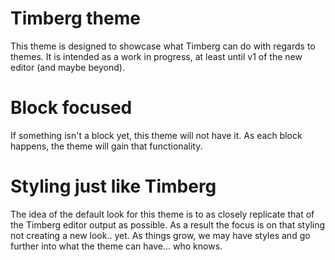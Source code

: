 # Timberg theme
This theme is designed to showcase what Timberg can do with regards to themes. It is intended as a work in progress, at least until v1 of the new editor (and maybe beyond).

# Block focused
If something isn't a block yet, this theme will not have it. As each block happens, the theme will gain that functionality.

# Styling just like Timberg
The idea of the default look for this theme is to as closely replicate that of the Timberg editor output as possible. As a result the focus is on that styling not creating a new look.. yet. As things grow, we may have styles and go further into what the theme can have... who knows.
